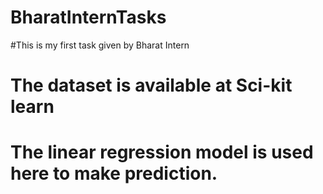 # BharatInternTasks
#This is my first task given by Bharat Intern 
# The dataset is available at Sci-kit learn 
# The linear regression model is used here to make prediction.
